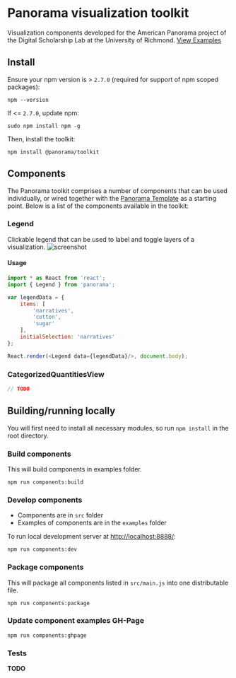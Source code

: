 # Panorama visualization toolkit
Visualization components developed for the American Panorama project of the Digital Scholarship Lab at the University of Richmond. [View Examples](http://americanpanorama.github.io/panorama/)


## Install
Ensure your npm version is > `2.7.0` (required for support of npm scoped packages):

`npm --version`

If <= `2.7.0`, update npm:

`sudo npm install npm -g`

Then, install the toolkit:

`npm install @panorama/toolkit`


## Components
The Panorama toolkit comprises a number of components that can be used individually, or wired together with the [Panorama Template](https://github.com/americanpanorama/panorama-template) as a starting point. Below is a list of the components available in the toolkit:


### Legend
Clickable legend that can be used to label and toggle layers of a visualization.
![screenshot](https://cloud.githubusercontent.com/assets/1127259/10005832/610e48b0-606e-11e5-91ee-af887393e22d.png)

#### Usage
```js
import * as React from 'react';
import { Legend } from 'panorama';

var legendData = {
	items: [
		'narratives',
		'cotton',
		'sugar'
	],
	initialSelection: 'narratives'
};

React.render(<Legend data={legendData}/>, document.body);
```

### CategorizedQuantitiesView
```js
// TODO
```

## Building/running locally
You will first need to install all necessary modules, so run `npm install` in the root directory.

### Build components
This will build components in examples folder.
```
npm run components:build
```

### Develop components
* Components are in `src` folder
* Examples of components are in the `examples` folder

To run local development server at [http://localhost:8888/](http://localhost:8888/):
```
npm run components:dev
```

### Package components
This will package all components listed in `src/main.js` into one distributable file.
```
npm run components:package
```

### Update component examples GH-Page
```
npm run components:ghpage
```

### Tests
**TODO**
